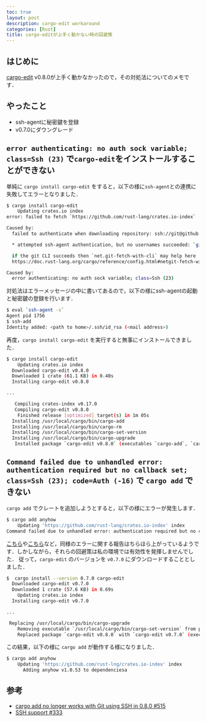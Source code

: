 ```yaml
---
toc: true
layout: post
description: cargo-edit workaround
categories: [Rust]
title: cargo-editが上手く動かない時の回避策
---
```


## はじめに
[cargo-edit](https://github.com/killercup/cargo-edit) v0.8.0が上手く動かなかったので，その対処法についてのメモです．

## やったこと
* ssh-agentに秘密鍵を登録
* v0.7.0にダウングレード

## `error authenticating: no auth sock variable; class=Ssh (23)` で`cargo-edit`をインストールすることができない
単純に `cargo install cargo-edit` をすると，以下の様に`ssh-agent`との連携に失敗してエラーとなりました．

```bash
$ cargo install cargo-edit
    Updating crates.io index
error: failed to fetch `https://github.com/rust-lang/crates.io-index`

Caused by:
  failed to authenticate when downloading repository: ssh://git@github.com/rust-lang/crates.io-index

  * attempted ssh-agent authentication, but no usernames succeeded: `git`

  if the git CLI succeeds then `net.git-fetch-with-cli` may help here
  https://doc.rust-lang.org/cargo/reference/config.html#netgit-fetch-with-cli

Caused by:
  error authenticating: no auth sock variable; class=Ssh (23)
```

対処法はエラーメッセージの中に書いてあるので，以下の様にssh-agentの起動と秘密鍵の登録を行います．

```bash
$ eval `ssh-agent -s`
Agent pid 1756
$ ssh-add
Identity added: <path to home>/.ssh/id_rsa (<mail address>)
```

再度，`cargo install cargo-edit` を実行すると無事にインストールできました．

```bash
$ cargo install cargo-edit
    Updating crates.io index
  Downloaded cargo-edit v0.8.0
  Downloaded 1 crate (61.1 KB) in 0.40s
  Installing cargo-edit v0.8.0

...

   Compiling crates-index v0.17.0
   Compiling cargo-edit v0.8.0
    Finished release [optimized] target(s) in 1m 05s
  Installing /usr/local/cargo/bin/cargo-add
  Installing /usr/local/cargo/bin/cargo-rm
  Installing /usr/local/cargo/bin/cargo-set-version
  Installing /usr/local/cargo/bin/cargo-upgrade
   Installed package `cargo-edit v0.8.0` (executables `cargo-add`, `cargo-rm`, `cargo-set-version`, `cargo-upgrade`)
```

## `Command failed due to unhandled error: authentication required but no callback set; class=Ssh (23); code=Auth (-16)` で `cargo add` できない
`cargo add` でクレートを追加しようとすると，以下の様にエラーが発生します．

```bash
$ cargo add anyhow
    Updating 'https://github.com/rust-lang/crates.io-index' index
Command failed due to unhandled error: authentication required but no callback set; class=Ssh (23); code=Auth (-16)
```
[こちら](https://github.com/killercup/cargo-edit/issues/333)や[こちら](https://github.com/killercup/cargo-edit/issues/515)など，同様のエラーに関する報告はちらほら上がっているようです．しかしながら，それらの回避策は私の環境では有効性を発揮しませんでした．
従って，`cargo-edit` のバージョンを `v0.7.0` にダウンロードすることとしました．

```bash
$  cargo install --version 0.7.0 cargo-edit
  Downloaded cargo-edit v0.7.0
  Downloaded 1 crate (57.6 KB) in 0.69s
    Updating crates.io index
  Installing cargo-edit v0.7.0

...

 Replacing /usr/local/cargo/bin/cargo-upgrade
    Removing executable `/usr/local/cargo/bin/cargo-set-version` from previous version cargo-edit v0.8.0
    Replaced package `cargo-edit v0.8.0` with `cargo-edit v0.7.0` (executables `cargo-add`, `cargo-rm`, `cargo-upgrade`)
```

この結果，以下の様に `cargo add` が動作する様になりました．

```bash
$ cargo add anyhow
    Updating 'https://github.com/rust-lng/crates.io-index' index
      Adding anyhow v1.0.53 to dependenciesa
```

## 参考
* [cargo add no longer works with Git using SSH in 0.8.0 #515
](https://github.com/killercup/cargo-edit/issues/515)
* [SSH support #333 ](https://github.com/killercup/cargo-edit/issues/333)
